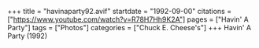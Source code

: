 +++
title = "havinaparty92.avif"
startdate = "1992-09-00"
citations = ["https://www.youtube.com/watch?v=R78H7Hh9K2A"]
pages = ["Havin' A Party"]
tags = ["Photos"]
categories = ["Chuck E. Cheese's"]
+++
Havin' A Party (1992)
